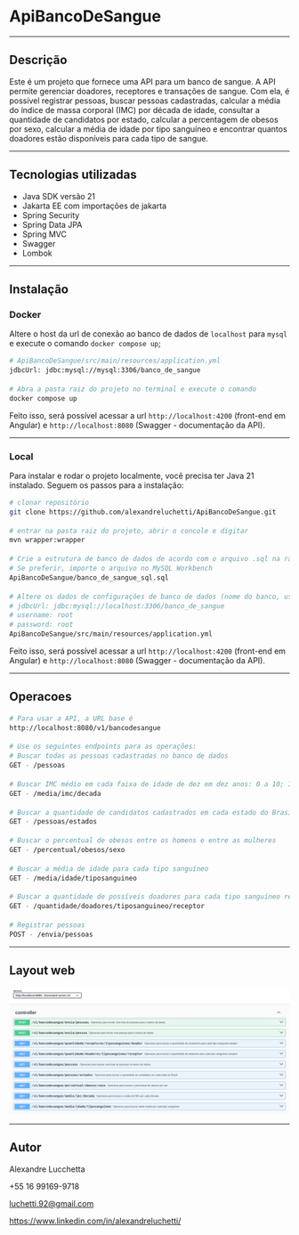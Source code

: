 # ApiBancoDeSangue

---

## Descrição
Este é um projeto que fornece uma API para um banco de sangue. A API permite gerenciar doadores, receptores e 
transações de sangue. Com ela, é possível registrar pessoas, buscar pessoas cadastradas, calcular a média do índice de 
massa corporal (IMC) por década de idade, consultar a quantidade de candidatos por estado, calcular a percentagem de 
obesos por sexo, calcular a média de idade por tipo sanguíneo e encontrar quantos doadores estão disponíveis para 
cada tipo de sangue.

---

## Tecnologias utilizadas
- Java SDK versão 21
- Jakarta EE com importações de jakarta
- Spring Security
- Spring Data JPA
- Spring MVC
- Swagger
- Lombok

---

## Instalação
### Docker

Altere o host da url de conexão ao banco de dados de `localhost` para `mysql` e execute o comando `docker compose up`;
```bash
# ApiBancoDeSangue/src/main/resources/application.yml 
jdbcUrl: jdbc:mysql://mysql:3306/banco_de_sangue

# Abra a pasta raiz do projeto no terminal e execute o comando
docker compose up
```
Feito isso, será possível acessar a url `http://localhost:4200` (front-end em Angular) e `http://localhost:8080`
(Swagger - documentação da API).

---

### Local
Para instalar e rodar o projeto localmente, você precisa ter Java 21 instalado. Seguem os passos para a instalação:

```bash
# clonar repositório
git clone https://github.com/alexandreluchetti/ApiBancoDeSangue.git

# entrar na pasta raiz do projeto, abrir o concole e digitar
mvn wrapper:wrapper

# Crie a estrutura de banco de dados de acordo com o arquivo .sql na raiz do projeto
# Se preferir, importe o arquivo no MySQL Workbench
ApiBancoDeSangue/banco_de_sangue_sql.sql

# Altere os dados de configurações de banco de dados (nome do banco, usuario e senha) no arquivo application.yml
# jdbcUrl: jdbc:mysql://localhost:3306/banco_de_sangue
# username: root
# password: root
ApiBancoDeSangue/src/main/resources/application.yml
```
Feito isso, será possível acessar a url `http://localhost:4200` (front-end em Angular) e `http://localhost:8080`
(Swagger - documentação da API).

---
## Operacoes
```bash
# Para usar a API, a URL base é
http://localhost:8080/v1/bancodesangue

# Use os seguintes endpoints para as operações:
# Buscar todas as pessoas cadastradas no banco de dados
GET - /pessoas

# Buscar IMC médio em cada faixa de idade de dez em dez anos: 0 a 10; 11 a 20; 21 a 30, etc.
GET - /media/imc/decada

# Buscar a quantidade de candidatos cadastrados em cada estado do Brasil
GET - /pessoas/estados

# Buscar o percentual de obesos entre os homens e entre as mulheres
GET - /percentual/obesos/sexo

# Buscar a média de idade para cada tipo sanguíneo
GET - /media/idade/tiposanguineo

# Buscar a quantidade de possíveis doadores para cada tipo sanguíneo receptor
GET - /quantidade/doadores/tiposanguineo/receptor

# Registrar pessoas
POST - /envia/pessoas
```

---
## Layout web
<img src="/assets/operacoes.png">

---
## Autor
Alexandre Lucchetta

+55 16 99169-9718

luchetti.92@gmail.com

https://www.linkedin.com/in/alexandreluchetti/
